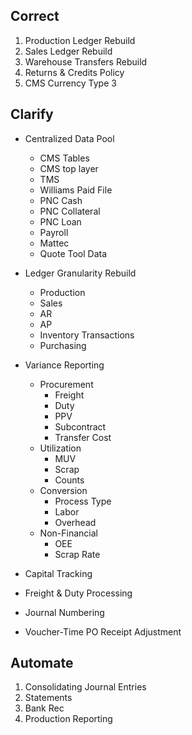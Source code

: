 Correct
-------------------------

1. Production Ledger Rebuild
2. Sales Ledger Rebuild
3. Warehouse Transfers Rebuild
4. Returns & Credits Policy
5. CMS Currency Type 3

Clarify
-------------------------

* Centralized Data Pool
    * CMS Tables
    * CMS top layer
    * TMS
    * Williams Paid File
    * PNC Cash
    * PNC Collateral
    * PNC Loan
    * Payroll
    * Mattec
    * Quote Tool Data
* Ledger Granularity Rebuild
    * Production
    * Sales
    * AR
    * AP
    * Inventory Transactions
    * Purchasing
* Variance Reporting
    * Procurement
        * Freight
        * Duty
        * PPV
        * Subcontract   
        * Transfer Cost
    * Utilization
        * MUV
        * Scrap
        * Counts
    * Conversion
        * Process Type
        * Labor
        * Overhead
    * Non-Financial
        * OEE
        * Scrap Rate
    
* Capital Tracking
* Freight & Duty Processing
* Journal Numbering
* Voucher-Time PO Receipt Adjustment

Automate
-------------------------

1. Consolidating Journal Entries
2. Statements
3. Bank Rec
4. Production Reporting

